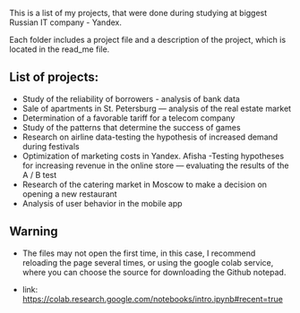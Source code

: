 This is a list of my projects, that were done during studying at biggest Russian IT company - Yandex.

Each folder includes a project file and a description of the project, which is located in the read_me file.

## List of projects:
- Study of the reliability of borrowers - analysis of bank data
- Sale of apartments in St. Petersburg — analysis of the real estate market
- Determination of a favorable tariff for a telecom company
- Study of the patterns that determine the success of games
- Research on airline data-testing the hypothesis of increased demand during festivals
- Optimization of marketing costs in Yandex. Afisha
-Testing hypotheses for increasing revenue in the online store — evaluating the results of the A / B test
- Research of the catering market in Moscow to make a decision on opening a new restaurant
- Analysis of user behavior in the mobile app


## Warning 
- The files may not open the first time, in this case, I recommend reloading the page several times, or using the google colab service, where you can choose the source for downloading the Github notepad.



- link: https://colab.research.google.com/notebooks/intro.ipynb#recent=true










